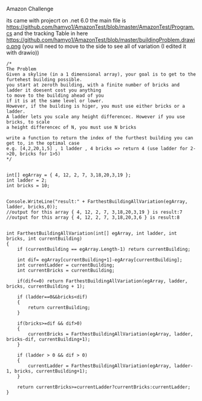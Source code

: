 Amazon Challenge

its came with projecrt on .net 6.0
the main file is https://github.com/hamyo1/AmazonTest/blob/master/AmazonTest/Program.cs
and the tracking Table in here https://github.com/hamyo1/AmazonTest/blob/master/buildingProblem.drawio.png
(you will need to move to the side to see all of variation (I edited it with drawio))

```
/*
The Problem
Given a skyline (in a 1 dimensional array), your goal is to get to the furtehest building possible.
you start at zeroth building, with a finite number of bricks and ladder it doesent cost you anything 
to move to the building ahead of you 
if it is at the same level or lower.
However, if the building is higer, you must use either bricks or a ladder.
A ladder lets you scale any height differencec. However if you use bricks, to scale 
a height differencec of N, you must use N bricks

write a function to return the index of the furthest building you can get to, in the optimal case
e.g. [4,2,20,1,5] , 1 ladder , 4 bricks => return 4 (use ladder for 2->20, bricks for 1>5)
*/


int[] egArray = { 4, 12, 2, 7, 3,18,20,3,19 };
int ladder = 2;
int bricks = 10;


Console.WriteLine("result:" + FarthestBuildingAllVariation(egArray, ladder, bricks,0));
//output for this array { 4, 12, 2, 7, 3,18,20,3,19 } is result:7
//output for this array { 4, 12, 2, 7, 3,18,20,3,6 } is result:8


int FarthestBuildingAllVariation(int[] egArray, int ladder, int bricks, int currentBuilding)
{
    if (currentBuilding == egArray.Length-1) return currentBuilding;
    
    int dif= egArray[currentBuilding+1]-egArray[currentBuilding];
    int currentLadder = currentBuilding;
    int currentBricks = currentBuilding;
    
    if(dif<=0) return FarthestBuildingAllVariation(egArray, ladder, bricks, currentBuilding + 1);

    if (ladder==0&&bricks<dif)
    {
        return currentBuilding;
    }

    if(bricks>=dif && dif>0)
    {
        currentBricks = FarthestBuildingAllVariation(egArray, ladder, bricks-dif, currentBuilding+1);
    }

    if (ladder > 0 && dif > 0)
    {
        currentLadder = FarthestBuildingAllVariation(egArray, ladder-1, bricks, currentBuilding+1);
    }
    
    return currentBricks>=currentLadder?currentBricks:currentLadder;
}
```
